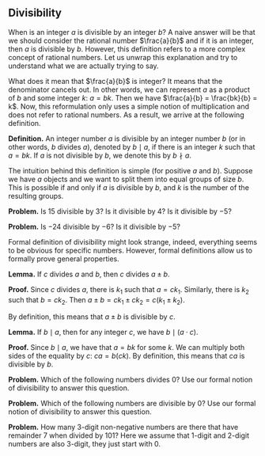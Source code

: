 ## Divisibility
When is an integer $a$ is divisible by an integer $b$? A naive answer will be that we should consider the rational number $\frac{a}{b}$ and if it is an integer, then $a$ is divisible by $b$. However, this definition refers to a more complex concept of rational numbers. Let us unwrap this explanation and try to understand what we are actually trying to say. 

What does it mean that $\frac{a}{b}$ is integer? It means that the denominator cancels out. In other words, we can represent $a$ as a product of $b$ and some integer $k$: $a = bk$. Then we have $\frac{a}{b} = \frac{bk}{b} = k$. Now, this reformulation only uses a simple notion of multiplication and does not refer to rational numbers. As a result, we arrive at the following definition.

__Definition.__ An integer number $a$ is divisible by an integer number $b$ (or in other words, $b$ divides $a$), denoted by $b \mid a$, if there is an integer $k$ such that $a = bk$. If $a$ is not divisible by $b$, we denote this by $b \nmid a$.

The intuition behind this definition is simple (for positive $a$ and $b$). Suppose we have $a$ objects and we want to split them into equal groups of size $b$. This is possible if and only if $a$ is divisible by $b$, and $k$ is the number of the resulting groups. 

__Problem.__ Is $15$ divisible by $3$? Is it divisible by $4$? Is it divisible by $-5$?

__Problem.__ Is $-24$ divisible by $-6$? Is it divisible by $-5$?

Formal definition of divisibility might look strange, indeed, everything seems to be obvious for specific numbers. However, formal definitions allow us to formally prove general properties. 

__Lemma.__ If $c$ divides $a$ and $b$, then $c$ divides $a \pm b$.

__Proof.__ Since $c$ divides $a$, there is $k_1$ such that $a = ck_1$. Similarly, there is $k_2$ such that $b = ck_2$. Then $a \pm b = ck_1 \pm ck_2 = c(k_1 \pm k_2)$.

By definition, this means that $a \pm b$ is divisible by $c$.

__Lemma.__ If $b \mid a$, then for any integer $c$, we have $b \mid (a \cdot c)$.

__Proof.__ Since $b \mid a$, we have that $a = bk$ for some $k$. We can multiply both sides of the equality by $c$: $ca = b(ck)$. By definition, this means that $ca$ is divisible by $b$.

__Problem.__ Which of the following numbers divides $0$? Use our formal notion of divisibility to answer this question.

__Problem.__ Which of the following numbers are divisible by $0$? Use our formal notion of divisibility to answer this question.

__Problem.__ How many 3-digit non-negative numbers are there that have remainder 7 when divided by 101? Here we assume that 1-digit and 2-digit numbers are also 3-digit, they just start with 0.
